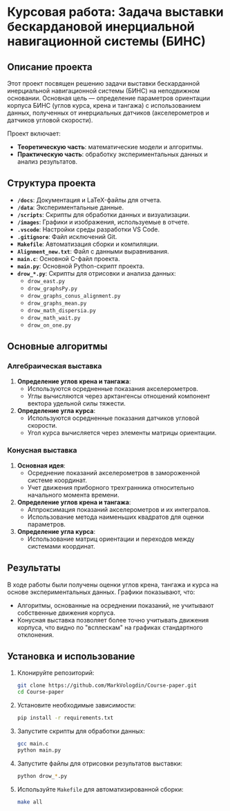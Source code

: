 # Курсовая работа: Задача выставки бескардановой инерциальной навигационной системы (БИНС)

## Описание проекта

Этот проект посвящен решению задачи выставки бескарданной инерциальной навигационной системы (БИНС) на неподвижном основании. Основная цель — определение параметров ориентации корпуса БИНС (углов курса, крена и тангажа) с использованием данных, полученных от инерциальных датчиков (акселерометров и датчиков угловой скорости).

Проект включает:
- **Теоретическую часть**: математические модели и алгоритмы.
- **Практическую часть**: обработку экспериментальных данных и анализ результатов.

## Структура проекта

- **`/docs`**: Документация и LaTeX-файлы для отчета.
- **`/data`**: Экспериментальные данные.
- **`/scripts`**: Скрипты для обработки данных и визуализации.
- **`/images`**: Графики и изображения, используемые в отчете.
- **`.vscode`**: Настройки среды разработки VS Code.
- **`.gitignore`**: Файл исключений Git.
- **`Makefile`**: Автоматизация сборки и компиляции.
- **`Alignment_new.txt`**: Файл с данными выравнивания.
- **`main.c`**: Основной C-файл проекта.
- **`main.py`**: Основной Python-скрипт проекта.
- **`drow_*.py`**: Скрипты для отрисовки и анализа данных:
  - `drow_east.py`
  - `drow_graphsPy.py`
  - `drow_graphs_conus_alignment.py`
  - `drow_graphs_mean.py`
  - `drow_math_dispersia.py`
  - `drow_math_wait.py`
  - `drow_on_one.py`

## Основные алгоритмы

### Алгебраическая выставка
1. **Определение углов крена и тангажа**:
   - Используются осредненные показания акселерометров.
   - Углы вычисляются через арктангенсы отношений компонент вектора удельной силы тяжести.
2. **Определение угла курса**:
   - Используются осредненные показания датчиков угловой скорости.
   - Угол курса вычисляется через элементы матрицы ориентации.

### Конусная выставка
1. **Основная идея**:
   - Осреднение показаний акселерометров в замороженной системе координат.
   - Учет движения приборного трехгранника относительно начального момента времени.
2. **Определение углов крена и тангажа**:
   - Аппроксимация показаний акселерометров и их интегралов.
   - Использование метода наименьших квадратов для оценки параметров.
3. **Определение угла курса**:
   - Использование матриц ориентации и переходов между системами координат.

## Результаты

В ходе работы были получены оценки углов крена, тангажа и курса на основе экспериментальных данных. Графики показывают, что:
- Алгоритмы, основанные на осреднении показаний, не учитывают собственные движения корпуса.
- Конусная выставка позволяет более точно учитывать движения корпуса, что видно по "всплескам" на графиках стандартного отклонения.

## Установка и использование

1. Клонируйте репозиторий:
   ```bash
   git clone https://github.com/MarkVologdin/Course-paper.git
   cd Course-paper
   ```
2. Установите необходимые зависимости:
   ```bash
   pip install -r requirements.txt
   ```
3. Запустите скрипты для обработки данных:
   ```bash
   gcc main.c
   python main.py
   ```
4. Запустите файлы для отрисовки результатов выставки:
   ```bash
   python drow_*.py
   ```
5. Используйте `Makefile` для автоматизированной сборки:
   ```bash
   make all
   ```

   
